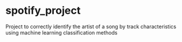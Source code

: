 # spotify_project
Project to correctly identify the artist of a song by track characteristics using machine learning classification methods
